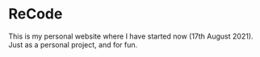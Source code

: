 # ReCode
This is my personal website where I have started now (17th August 2021). Just as a personal project, and for fun.

